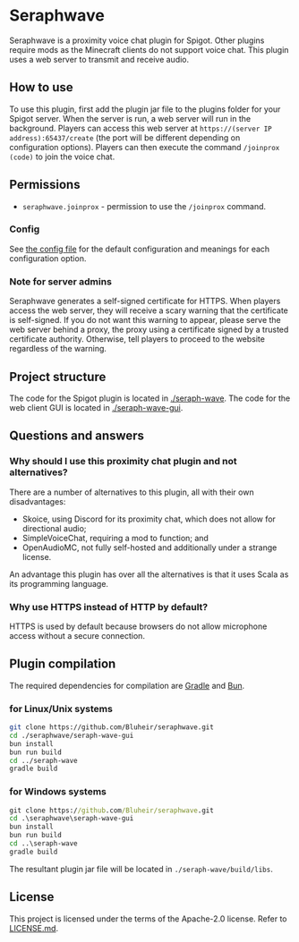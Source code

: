 # Seraphwave
Seraphwave is a proximity voice chat plugin for Spigot. Other plugins require mods as the Minecraft clients do not support voice chat. This plugin uses a web server to transmit and receive audio.

## How to use
To use this plugin, first add the plugin jar file to the plugins folder for your Spigot server. When the server is run, a web server will run in the background. Players can access this web server at `https://(server IP address):65437/create` (the port will be different depending on configuration options). Players can then execute the command `/joinprox (code)` to join the voice chat.

## Permissions
- `seraphwave.joinprox` - permission to use the `/joinprox` command.

### Config
See [the config file](./seraph-wave/src/main/resources/config.yml) for the default configuration and meanings for each configuration option.

### Note for server admins
Seraphwave generates a self-signed certificate for HTTPS. When players access the web server, they will receive a scary warning that the certificate is self-signed. If you do not want this warning to appear, please serve the web server behind a proxy, the proxy using a certificate signed by a trusted certificate authority. Otherwise, tell players to proceed to the website regardless of the warning.

## Project structure
The code for the Spigot plugin is located in [./seraph-wave](./seraph-wave). The code for the web client GUI is located in [./seraph-wave-gui](./seraph-wave-gui/).

## Questions and answers

### Why should I use this proximity chat plugin and not alternatives?
There are a number of alternatives to this plugin, all with their own disadvantages:

- Skoice, using Discord for its proximity chat, which does not allow for directional audio;
- SimpleVoiceChat, requiring a mod to function; and
- OpenAudioMC, not fully self-hosted and additionally under a strange license.

An advantage this plugin has over all the alternatives is that it uses Scala as its programming language.

### Why use HTTPS instead of HTTP by default?
HTTPS is used by default because browsers do not allow microphone access without a secure connection.

## Plugin compilation
The required dependencies for compilation are [Gradle](https://gradle.org/install) and [Bun](https://bun.sh).

### for Linux/Unix systems
```sh
git clone https://github.com/Bluheir/seraphwave.git
cd ./seraphwave/seraph-wave-gui
bun install
bun run build
cd ../seraph-wave
gradle build
```

### for Windows systems
```bat
git clone https://github.com/Bluheir/seraphwave.git
cd .\seraphwave\seraph-wave-gui
bun install
bun run build
cd ..\seraph-wave
gradle build
```

The resultant plugin jar file will be located in `./seraph-wave/build/libs`.

## License
This project is licensed under the terms of the Apache-2.0 license. Refer to [LICENSE.md](./LICENSE.md).